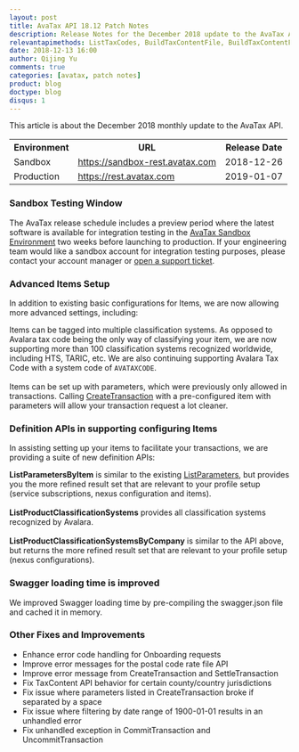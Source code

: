 ```yaml
---
layout: post
title: AvaTax API 18.12 Patch Notes
description: Release Notes for the December 2018 update to the AvaTax API
relevantapimethods: ListTaxCodes, BuildTaxContentFile, BuildTaxContentFileForLocation
date: 2018-12-13 16:00
author: Qijing Yu
comments: true
categories: [avatax, patch notes]
product: blog
doctype: blog
disqus: 1
---
```


This article is about the December 2018 monthly update to the AvaTax API.

<div class="mobile-table">
    <table class="styled-table">
        <tr>
            <th>Environment</th>
            <th>URL</th>
            <th>Release Date</th>
        </tr>
        <tr>
            <td>Sandbox</td>
            <td><a href="https://sandbox-rest.avatax.com">https://sandbox-rest.avatax.com</a></td>
            <td>2018-12-26</td>
        </tr>
        <tr>
            <td>Production</td>
            <td><a href="https://rest.avatax.com">https://rest.avatax.com</a></td>
            <td>2019-01-07</td>
        </tr>
    </table>
</div>

<h3>Sandbox Testing Window</h3>

The AvaTax release schedule includes a preview period where the latest software is available for integration testing in the [AvaTax Sandbox Environment](https://sandbox-rest.avatax.com) two weeks before launching to production. If your engineering team would like a sandbox account for integration testing purposes, please contact your account manager or [open a support ticket](https://help.avalara.com/Directory/Contact_Avalara/Submit_a_Case).

<h3 id="18-12-advanced-items-setup">Advanced Items Setup</h3>

In addition to existing basic configurations for Items, we are now allowing more advanced settings, including:

Items can be tagged into multiple classification systems. As opposed to Avalara tax code being the only way of classifying your item, we are now supporting more than 100 classification systems recognized worldwide, including HTS, TARIC, etc. We are also continuing supporting Avalara Tax Code with a system code of `AVATAXCODE`.
<br/>
<br/>
Items can be set up with parameters, which were previously only allowed in transactions. Calling [CreateTransaction](/api-reference/avatax/rest/v2/methods/Transactions/CreateTransaction) with a pre-configured item with parameters will allow your transaction request a lot cleaner.


<h3>Definition APIs in supporting configuring Items</h3>

In assisting setting up your items to facilitate your transactions, we are providing a suite of new definition APIs:

<b>ListParametersByItem</b> is similar to the existing [ListParameters](/api-reference/avatax/rest/v2/methods/Definitions/ListParameters), but provides you the more refined result set that are relevant to your profile setup (service subscriptions, nexus configuration and items).
<br/>
<br/>
<b>ListProductClassificationSystems</b> provides all classification systems recognized by Avalara.
<br/>
<br/>
<b>ListProductClassificationSystemsByCompany</b> is similar to the API above, but returns the more refined result set that are relevant to your profile setup (nexus configurations).

<h3>Swagger loading time is improved</h3>

We improved Swagger loading time by pre-compiling the swagger.json file and cached it in memory.

<h3>Other Fixes and Improvements</h3>

<ul class="normal">
    <li>Enhance error code handling for Onboarding requests</li>
    <li>Improve error messages for the postal code rate file API</li>
    <li>Improve error message from CreateTransaction and SettleTransaction</li>
    <li>Fix TaxContent API behavior for certain county/country jurisdictions</li>
    <li>Fix issue where parameters listed in CreateTransaction broke if separated by a space</li>
    <li>Fix issue where filtering by date range of 1900-01-01 results in an unhandled error</li>
    <li>Fix unhandled exception in CommitTransaction and UncommitTransaction</li>
</ul>
